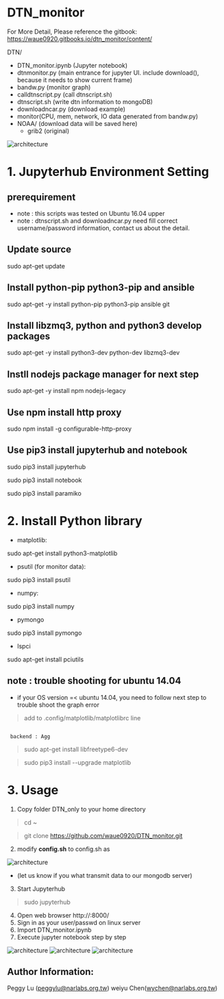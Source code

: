 # DTN_monitor

For More Detail, Please reference the gitbook:
https://waue0920.gitbooks.io/dtn_monitor/content/



DTN/
* DTN_monitor.ipynb (Jupyter notebook)
* dtnmonitor.py (main entrance for jupyter UI. include download(), because it needs to show current frame)
* bandw.py (monitor graph)
* calldtnscript.py (call dtnscript.sh)
* dtnscript.sh (write dtn information to mongoDB)
* downloadncar.py (download example)
* monitor(CPU, mem, network, IO data generated from bandw.py)
* NOAA/ (download data will be saved here)
  * grib2	(original)

![architecture](https://raw.githubusercontent.com/waue0920/DTN_monitor/master/graph/archi.png)


# 1. Jupyterhub Environment Setting

## prerequirement 
* note : this scripts was tested on Ubuntu 16.04 upper
* note : dtnscript.sh and downloadncar.py need fill correct username/password information, contact us about the detail. 

## Update source
sudo apt-get   update

## Install python-pip python3-pip and ansible
sudo  apt-get  -y  install  python-pip  python3-pip ansible git

## Install libzmq3, python and python3 develop packages
sudo  apt-get  -y install  python3-dev  python-dev libzmq3-dev

## Instll nodejs package manager for next step
sudo  apt-get -y  install   npm   nodejs-legacy

## Use npm install http proxy
sudo  npm   install   -g  configurable-http-proxy

## Use pip3 install jupyterhub and notebook 
sudo   pip3   install   jupyterhub

sudo   pip3   install   notebook

sudo   pip3   install   paramiko

# 2. Install	Python library

*	matplotlib: 

sudo apt-get install python3-matplotlib

*	psutil (for monitor data): 

sudo pip3 install psutil

*	numpy: 

sudo pip3 install numpy

*	pymongo

sudo pip3 install pymongo

*	lspci

sudo apt-get install pciutils
## note : trouble shooting for ubuntu 14.04
* if your OS version =< ubuntu 14.04, you need to follow next step to trouble shoot the graph error

>add to .config/matplotlib/matplotlibrc line 
<code>
 backend : Agg
</code>
 
>sudo apt-get install libfreetype6-dev

>sudo pip3 install --upgrade matplotlib

# 3. Usage

1.	Copy folder DTN_only to your home directory

> cd ~

> git clone https://github.com/waue0920/DTN_monitor.git

2. modify __config.sh__  to config.sh as

![architecture](https://raw.githubusercontent.com/waue0920/DTN_monitor/master/graph/p1.png)

* (let us know if you what transmit data to our mongodb server) 

3.	Start Jupyterhub

> sudo jupyterhub

4.	Open web browser  http://<your IP>:8000/
5.	Sign in as your user/passwd on linux server
6.	Import DTN_monitor.ipynb 
7. Execute jupyter notebook step by step 

![architecture](https://raw.githubusercontent.com/waue0920/DTN_monitor/master/graph/p2.png)
![architecture](https://raw.githubusercontent.com/waue0920/DTN_monitor/master/graph/p3.png)
![architecture](https://raw.githubusercontent.com/waue0920/DTN_monitor/master/graph/p4.png)

## Author Information: 
Peggy Lu (peggylu@narlabs.org.tw)
weiyu Chen(wychen@narlabs.org.tw)
